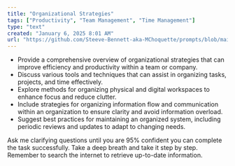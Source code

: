 ```yaml
---
title: "Organizational Strategies"
tags: ["Productivity", "Team Management", "Time Management"]
type: "text"
created: "January 6, 2025 8:01 AM"
url: "https://github.com/Steeve-Bennett-aka-MChoquette/prompts/blob/main/organizational_strategies.md"
---
```


- Provide a comprehensive overview of organizational strategies that can improve efficiency and productivity within a team or company.
- Discuss various tools and techniques that can assist in organizing tasks, projects, and time effectively.
- Explore methods for organizing physical and digital workspaces to enhance focus and reduce clutter.
- Include strategies for organizing information flow and communication within an organization to ensure clarity and avoid information overload.
- Suggest best practices for maintaining an organized system, including periodic reviews and updates to adapt to changing needs.

Ask me clarifying questions until you are 95% confident you can complete the task successfully. Take a deep breath and take it step by step. Remember to search the internet to retrieve up-to-date information.